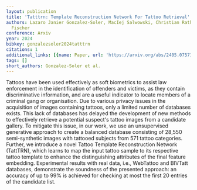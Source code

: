```yaml
---
layout: publication
title: 'Tatttrn: Template Reconstruction Network For Tattoo Retrieval'
authors: Lazaro Janier Gonzalez-Soler, MacIej Salwowski, Christian Rathgeb, Daniel
  Fischer
conference: Arxiv
year: 2024
bibkey: gonzalezsoler2024tatttrn
citations: 1
additional_links: [{name: Paper, url: 'https://arxiv.org/abs/2405.07571'}]
tags: []
short_authors: Gonzalez-Soler et al.
---
```

Tattoos have been used effectively as soft biometrics to assist law
enforcement in the identification of offenders and victims, as they contain
discriminative information, and are a useful indicator to locate members of a
criminal gang or organisation. Due to various privacy issues in the acquisition
of images containing tattoos, only a limited number of databases exists. This
lack of databases has delayed the development of new methods to effectively
retrieve a potential suspect's tattoo images from a candidate gallery. To
mitigate this issue, in our work, we use an unsupervised generative approach to
create a balanced database consisting of 28,550 semi-synthetic images with
tattooed subjects from 571 tattoo categories. Further, we introduce a novel
Tattoo Template Reconstruction Network (TattTRN), which learns to map the input
tattoo sample to its respective tattoo template to enhance the distinguishing
attributes of the final feature embedding. Experimental results with real data,
i.e., WebTattoo and BIVTatt databases, demonstrate the soundness of the
presented approach: an accuracy of up to 99% is achieved for checking at most
the first 20 entries of the candidate list.